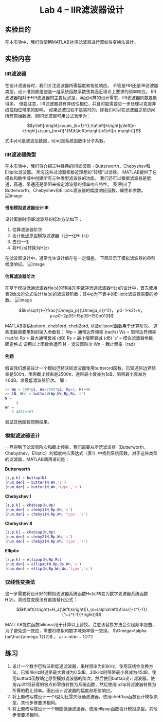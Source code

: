 # <div align='center'> Lab 4 – IIR滤波器设计 </div>

## 实验目的
在本实验中，我们将使用MATLAB对IIR滤波器进行双线性变换法设计。

## 实验内容

### IIR滤波器
在设计滤波器时，我们关注滤波器所需幅度和相位响应。 不管是FIR还是IIR滤波器类型，设计准则都是创造一组系统函数系数使其逼近理论上要求的频率响应。 IIR滤波器相对于FIR滤波器的主要优点是，满足同样的设计需求，IIR滤波器阶数要低得多。 但要注意，IIR滤波器具有非线性相位，并且可能需要进一步处理以克服非线性相位带来的影响。 如果滤波过程不是实时的，即我们可以在滤波器之前访问所有原始数据，则IIR滤波器可用公式表示为：

$$y\left[n\right]=\sum_{k=1}^{L}{a\left[k\right]y\left[n-k\right]+\sum_{m=0}^{M}b\left[m\right]x\left[n-m\right]}$$

式中y[n]是滤波后数据，b[m]是系统函数中分子系数。

### IIR滤波器类型
在本实验中，我们将介绍三种经典的IIR滤波器 -  Butterworth，Chebyshev和Elliptic滤波器。 所有这些过滤器都接近理想的“砖墙”过滤器。 MATLAB提供了在模拟和数字域中创建所有三种类型滤波器的功能。 我们还可以根据滤波器是低通，高通，带通还是带阻来指定滤波器的频率响应特性。 表1列出了Butterworth，Chebyshev和Elliptic滤波器的幅度响应函数，属性和参数。
![image](https://user-images.githubusercontent.com/88413945/185746060-42d52a92-923b-4157-ac9d-4ad9e291bc44.png)

#### 借用模拟滤波器设计IIR
设计离散时间IIR滤波器的标准方法如下：
1.	估算滤波器阶次
2.	设计低通原型模拟滤波器（归一化HL(s)）
3.	去归一化
4.	将HL(s)转换为H(z)

在滤波器设计中，通常允许设计值存在一定偏差。 下图显示了模拟滤波器的典型幅度响应。 
![image](https://user-images.githubusercontent.com/88413945/185746071-460373a3-d943-4fc4-ba9e-1abd9954c6ef.png)

#### 估算滤波器阶次
在基于模拟低通滤波器Ha(s)的转换的IIR数字低通滤波器H(z)的设计中，首先使用表2给出的公式估计Ha(s)的滤波器阶数：其中ρ为下表中的Elliptic滤波器需要的参数。
![image](https://user-images.githubusercontent.com/88413945/185746078-2682d326-cba9-42a6-9276-645128fb9d7e.png)

$$k=\sqrt{1-{\frac{\Omega_p}{\Omega_s}}^2}， ρ0=1-k21+k，ρ=ρ0+2ρ05+15ρ09+150ρ013$$

MATLAB提供buttord, cheb1ord, cheb2ord, 以及ellipord函数用于计算阶次。
这些函数需要用到的输入参数有：
Wp = 通带边界频率 (rad/s)
Ws = 阻带边界频率 (rad/s)
Rp = 最大通带衰减 (dB)
Rs = 最小阻带衰减 (dB)
’s’ = 模拟滤波器参数，固定格式
调用以上函数会返回
N = 滤波器阶次
Wn = 截止频率（rad）

#### 例题
假设我们想要设计一个模拟巴特沃斯滤波器使用butterord函数，已知通带边界频率是500π，阻带截止频率是2500π，通带最小衰减为1dB，阻带最小衰减为40dB，求最低滤波器阶次。
解：

```matlab
>> Wp = 500*pi, Ws=2500*pi, Rp=1, Rs=40
>> [N, Wn] = buttord(Wp,Ws,Rp,Rs,'s')
N =
     4
Wn =
   2.4837e+03
```
尝试其他函数观察结果。

### 模拟滤波器设计
一旦得到了滤波器阶次和截止频率，我们需要从所选滤波器（Butterworth，Chebyshev，Elliptic）的幅度响应表达式（表1）中找到系统函数。对于这些类型的滤波器，MATLAB调用语句是：

**Butterworth**
```matlab
[z,p,k] = buttap(N)
[num,den] = butter(N,Wn,'s')
[num,den] = butter(N,Wn,'type','s')
```

**Chebyshev I**
```matlab
[z,p,k] = cheb1ap(N,Rp)
[num,den] = cheby1(N,Rp,Wn,'s')
[num,den] = cheby1(N,Rp,Wn,'type','s')
```
**Chebyshev II**
```matlab
[z,p,k] = cheb2ap(N,Rp)
[num,den] = cheby2(N,Rp,Wn,'s')
[num,den] = cheby2(N,Rp,Wn,'type','s')
```

**Elliptic**
```matlab
[z,p,k] = ellipap(N,Rp,Rs)
[num,den] = ellipap(N,Rp,Rs,Wn,'s')
[num,den] = ellip(N,Rp,Wn,Ws,'type','s')
```

### 双线性变换法
这一步需要将设计好的模拟滤波器系统函数Ha(s)转变为数字滤波器系统函数H(z)。双线性变换法有直接替代公式：

$$H\left(z\right)=H_a{\left(s\right)|}_{s=\alpha\left(\frac{1-z^{-1}}{1+z^{-1}}\right)}$$

MATLAB提供函数bilinear用于计算以上替换。注意该替换方法会引起频率翘曲，为了避免这一效应，需要将模拟和数字域频率做一交换。 $\Omega=\alpha tan\frac{\omega T}{2}$ ， $ω=αtan-1ΩT2$ 

## 练习
<ol>
<li>设计一个数字巴特沃斯低通滤波器，采样频率为80kHz，使用双线性变换方法，已知4kHz时通带最大衰减为0.5dB，20kHz时阻带最小衰减为45dB。使用buttord函数确定原型模拟滤波器的阶次。然后使用buttap设计滤波器。使用zp2tf将获得的极点和零值转换为系统函数，然后使用lp2lp将滤波器转换为所需的截止频率。画出设计滤波器的幅度和相位响应。</li>
<li>将上题改写成设计一个I型切比雪夫低通滤波器。使用cheb1ap函数设计模拟原型。其他步骤要求相同。</li>
<li>将上题改写成设计一个椭圆低通滤波器。使用ellipap函数设计模拟原型。其他步骤要求相同。</li>
</ol>




